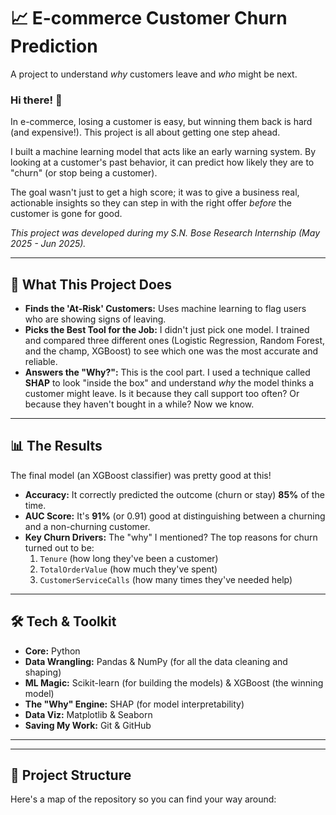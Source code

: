 # 📈 E-commerce Customer Churn Prediction

A project to understand *why* customers leave and *who* might be next.

### Hi there! 👋

In e-commerce, losing a customer is easy, but winning them back is hard (and expensive!). This project is all about getting one step ahead.

I built a machine learning model that acts like an early warning system. By looking at a customer's past behavior, it can predict how likely they are to "churn" (or stop being a customer).

The goal wasn't just to get a high score; it was to give a business real, actionable insights so they can step in with the right offer *before* the customer is gone for good.

*This project was developed during my S.N. Bose Research Internship (May 2025 - Jun 2025).*

---

## 🎯 What This Project Does

* **Finds the 'At-Risk' Customers:** Uses machine learning to flag users who are showing signs of leaving.
* **Picks the Best Tool for the Job:** I didn't just pick one model. I trained and compared three different ones (Logistic Regression, Random Forest, and the champ, XGBoost) to see which one was the most accurate and reliable.
* **Answers the "Why?":** This is the cool part. I used a technique called **SHAP** to look "inside the box" and understand *why* the model thinks a customer might leave. Is it because they call support too often? Or because they haven't bought in a while? Now we know.

---

## 📊 The Results

The final model (an XGBoost classifier) was pretty good at this!

* **Accuracy:** It correctly predicted the outcome (churn or stay) **85%** of the time.
* **AUC Score:** It's **91%** (or 0.91) good at distinguishing between a churning and a non-churning customer.
* **Key Churn Drivers:** The "why" I mentioned? The top reasons for churn turned out to be:
    1.  `Tenure` (how long they've been a customer)
    2.  `TotalOrderValue` (how much they've spent)
    3.  `CustomerServiceCalls` (how many times they've needed help)

---

## 🛠️ Tech & Toolkit

* **Core:** Python
* **Data Wrangling:** Pandas & NumPy (for all the data cleaning and shaping)
* **ML Magic:** Scikit-learn (for building the models) & XGBoost (the winning model)
* **The "Why" Engine:** SHAP (for model interpretability)
* **Data Viz:** Matplotlib & Seaborn
* **Saving My Work:** Git & GitHub

---


---

## 📁 Project Structure

Here's a map of the repository so you can find your way around:
